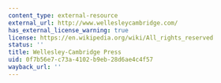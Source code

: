 ```yaml
---
content_type: external-resource
external_url: http://www.wellesleycambridge.com/
has_external_license_warning: true
license: https://en.wikipedia.org/wiki/All_rights_reserved
status: ''
title: Wellesley-Cambridge Press
uid: 0f7b56e7-c73a-4102-b9eb-28d6ae4c4f57
wayback_url: ''
---
```

